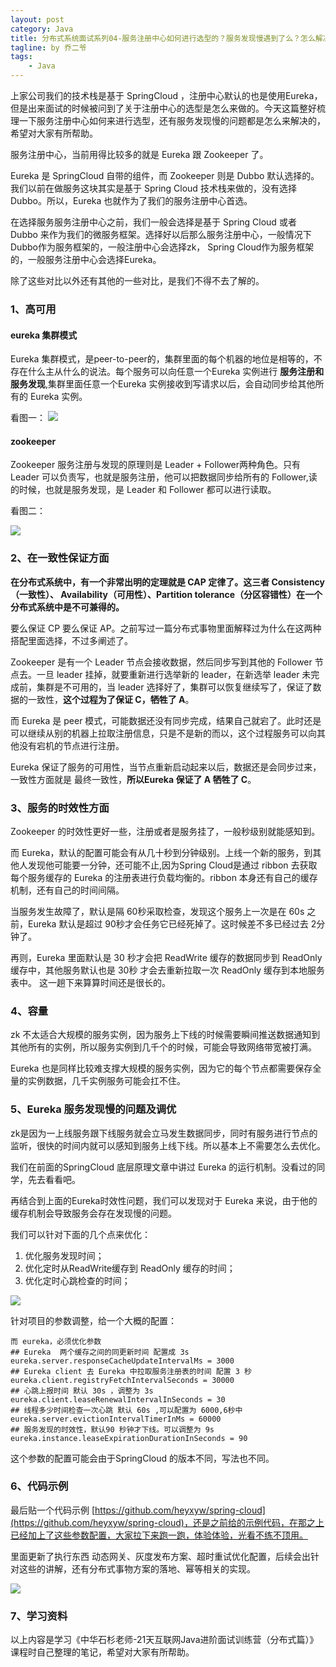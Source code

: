 ```yaml
---
layout: post
category: Java
title: 分布式系统面试系列04-服务注册中心如何进行选型的？服务发现慢遇到了么？怎么解决？
tagline: by 乔二爷
tags:
    - Java
---
```

上家公司我们的技术栈是基于 SpringCloud ，注册中心默认的也是使用Eureka，但是出来面试的时候被问到了关于注册中心的选型是怎么来做的。今天这篇整好梳理一下服务注册中心如何来进行选型，还有服务发现慢的问题都是怎么来解决的，希望对大家有所帮助。

<!--more-->

服务注册中心，当前用得比较多的就是 Eureka 跟 Zookeeper 了。

Eureka 是 SpringCloud 自带的组件，而 Zookeeper 则是 Dubbo 默认选择的。
我们以前在做服务这块其实是基于 Spring Cloud 技术栈来做的，没有选择Dubbo。所以，Eureka 也就作为了我们的服务注册中心首选。

在选择服务服务注册中心之前，我们一般会选择是基于 Spring Cloud 或者 Dubbo 来作为我们的微服务框架。选择好以后那么服务注册中心，一般情况下Dubbo作为服务框架的，一般注册中心会选择zk， Spring Cloud作为服务框架的，一般服务注册中心会选择Eureka。

除了这些对比以外还有其他的一些对比，是我们不得不去了解的。

### 1、高可用

#### eureka 集群模式

Eureka 集群模式，是peer-to-peer的，集群里面的每个机器的地位是相等的，不存在什么主从什么的说法。每个服务可以向任意一个Eureka 实例进行 **服务注册和服务发现**,集群里面任意一个Eureka 实例接收到写请求以后，会自动同步给其他所有的 Eureka 实例。

看图一：
![](http://www.justdojava.com/assets/images/2019/java/image_qry/2019-08-31-registration-center-guide/1.png)

#### zookeeper 
Zookeeper 服务注册与发现的原理则是 Leader + Follower两种角色。只有Leader 可以负责写，也就是服务注册，他可以把数据同步给所有的 Follower,读的时候，也就是服务发现，是 Leader 和 Follower 都可以进行读取。

看图二：

![](http://www.justdojava.com/assets/images/2019/java/image_qry/2019-08-31-registration-center-guide/2.png)



### 2、在一致性保证方面

**在分布式系统中，有一个非常出明的定理就是 CAP 定律了。这三者 Consistency（一致性）、 Availability（可用性）、Partition tolerance（分区容错性）在一个分布式系统中是不可兼得的。**

要么保证 CP 要么保证 AP。之前写过一篇分布式事物里面解释过为什么在这两种搭配里面选择，不过多阐述了。

Zookeeper 是有一个 Leader 节点会接收数据，然后同步写到其他的 Follower 节点去。一旦 leader 挂掉，就要重新进行选举新的 leader，在新选举 leader 未完成前，集群是不可用的，当 leader 选择好了，集群可以恢复继续写了，保证了数据的一致性，**这个过程为了保证 C，牺牲了 A**。 


而 Eureka 是 peer 模式，可能数据还没有同步完成，结果自己就宕了。此时还是可以继续从别的机器上拉取注册信息，只是不是新的而以，这个过程服务可以向其他没有宕机的节点进行注册。

Eureka 保证了服务的可用性，当节点重新启动起来以后，数据还是会同步过来，一致性方面就是 最终一致性，**所以Eureka 保证了 A 牺牲了 C**。

### 3、服务的时效性方面

Zookeeper 的时效性更好一些，注册或者是服务挂了，一般秒级别就能感知到。


而 Eureka，默认的配置可能会有从几十秒到分钟级别。上线一个新的服务，到其他人发现他可能要一分钟，还可能不止,因为Spring Cloud是通过 ribbon 去获取每个服务缓存的 Eureka 的注册表进行负载均衡的。ribbon 本身还有自己的缓存机制，还有自己的时间间隔。

当服务发生故障了，默认是隔 60秒采取检查，发现这个服务上一次是在 60s 之前，Eureka 默认是超过 90秒才会任务它已经死掉了。这时候差不多已经过去 2分钟了。

再则，Eureka 里面默认是 30 秒才会把 ReadWrite 缓存的数据同步到 ReadOnly 缓存中，其他服务默认也是 30秒 才会去重新拉取一次 ReadOnly 缓存到本地服务表中。
这一趟下来算算时间还是很长的。

### 4、容量

zk 不太适合大规模的服务实例，因为服务上下线的时候需要瞬间推送数据通知到其他所有的实例，所以服务实例到几千个的时候，可能会导致网络带宽被打满。

Eureka 也是同样比较难支撑大规模的服务实例，因为它的每个节点都需要保存全量的实例数据，几千实例服务可能会扛不住。


### 5、Eureka 服务发现慢的问题及调优

zk是因为一上线服务跟下线服务就会立马发生数据同步，同时有服务进行节点的监听，很快的时间内就可以感知到服务上线下线。所以基本上不需要怎么去优化。

我们在前面的SpringCloud 底层原理文章中讲过 Eureka 的运行机制。没看过的同学，先去看看吧。

再结合到上面的Eureka时效性问题，我们可以发现对于 Eureka 来说，由于他的缓存机制会导致服务会存在发现慢的问题。

我们可以针对下面的几个点来优化：

1. 优化服务发现时间；
2. 优化定时从ReadWrite缓存到 ReadOnly 缓存的时间；
3. 优化定时心跳检查的时间；

![](http://www.justdojava.com/assets/images/2019/java/image_qry/2019-08-31-registration-center-guide/3.png)

针对项目的参数调整，给一个大概的配置：

```
而 eureka，必须优化参数
## Eureka  两个缓存之间的同更新时间 配置成 3s
eureka.server.responseCacheUpdateIntervalMs = 3000
## Eureka client 去 Eureka 中拉取服务注册表的时间 配置 3 秒
eureka.client.registryFetchIntervalSeconds = 30000
## 心跳上报时间 默认 30s ，调整为 3s 
eureka.client.leaseRenewalIntervalInSeconds = 30
## 线程多少时间检查一次心跳 默认 60s ,可以配置为 6000,6秒中
eureka.server.evictionIntervalTimerInMs = 60000
## 服务发现的时效性，默认90 秒钟才下线。可以调整为 9s
eureka.instance.leaseExpirationDurationInSeconds = 90
```

这个参数的配置可能会由于SpringCloud 的版本不同，写法也不同。

### 6、代码示例

最后贴一个代码示例 [https://github.com/heyxyw/spring-cloud](https://github.com/heyxyw/spring-cloud)，还是之前给的示例代码，在那之上已经加上了这些参数配置，大家拉下来跑一跑，体验体验，光看不练不顶用。

里面更新了执行东西 动态网关、灰度发布方案、超时重试优化配置，后续会出针对这些的讲解，还有分布式事物方案的落地、幂等相关的实现。

![](http://www.justdojava.com/assets/images/2019/java/image_qry/2019-08-31-registration-center-guide/4.png)

### 7、学习资料

以上内容是学习《中华石杉老师-21天互联网Java进阶面试训练营（分布式篇）》课程时自己整理的笔记，希望对大家有所帮助。
